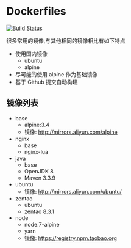 # Dockerfiles

[![Build Status](https://travis-ci.org/wenerme/dockerfiles.svg?branch=master)](https://travis-ci.org/wenerme/dockerfiles)

很多常用的镜像,与其他相同的镜像相比有如下特点

* 使用国内镜像
    * ubuntu
    * alpine
* 尽可能的使用 alpine 作为基础镜像
* 基于 Github 提交自动构建

## 镜像列表
* base
    * alpine:3.4
    * 镜像: http://mirrors.aliyun.com/alpine
* nginx
    * base
    * nginx-lua
* java
    * base
    * OpenJDK 8
    * Maven 3.3.9
* ubuntu
    * 镜像: http://mirrors.aliyun.com/ubuntu/
* zentao
    * ubuntu
    * zentao 8.3.1
* node
    * node:7-alpine
    * yarn
    * 镜像: https://registry.npm.taobao.org
